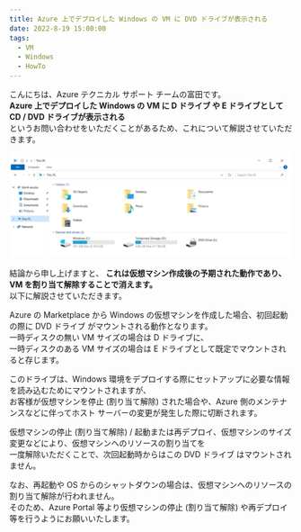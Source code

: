 ```yaml
---
title: Azure 上でデプロイした Windows の VM に DVD ドライブが表示される
date: 2022-8-19 15:00:00
tags:
  - VM
  - Windows
  - HowTo
---
```


こんにちは、Azure テクニカル サポート チームの富田です。  
**Azure 上でデプロイした Windows の VM に D ドライブ や E ドライブとして CD / DVD ドライブが表示される**  
というお問い合わせをいただくことがあるため、これについて解説させていただきます。  

![](./what-is-this-dvd-drive/what-is-this-dvd-drive.png) 

結論から申し上げますと、 **これは仮想マシン作成後の予期された動作であり、VM を割り当て解除することで消えます。**  
以下に解説させていただきます。  

Azure の Marketplace から Windows の仮想マシンを作成した場合、初回起動の際に DVD ドライブ がマウントされる動作となります。  
一時ディスクの無い VM サイズの場合は D ドライブに、  
一時ディスクのある VM サイズの場合は E ドライブとして既定でマウントされると存じます。  

このドライブは、Windows 環境をデプロイする際にセットアップに必要な情報を読み込むためにマウントされますが、  
お客様が仮想マシンを停止 (割り当て解除) された場合や、Azure 側のメンテナンスなどに伴ってホスト サーバーの変更が発生した際に切断されます。  

仮想マシンの停止 (割り当て解除) / 起動または再デプロイ、仮想マシンのサイズ変更などにより、仮想マシンへのリソースの割り当てを  
一度解除いただくことで、次回起動時からはこの DVD ドライブ はマウントされません。  

なお、再起動や OS からのシャットダウンの場合は、仮想マシンへのリソースの割り当て解除が行われません。  
そのため、Azure Portal 等より仮想マシンの停止 (割り当て解除) や再デプロイ等を行うようにお願いいたします。








